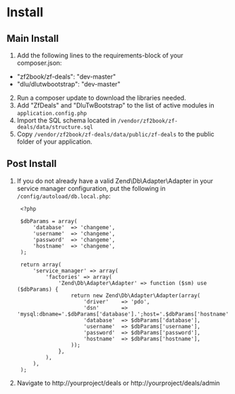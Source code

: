 Install
=======

Main Install
------------

1. Add the following lines to the requirements-block of your composer.json:

- "zf2book/zf-deals": "dev-master"
- "dlu/dlutwbootstrap": "dev-master"

2. Run a composer update to download the libraries needed.
3. Add "ZfDeals" and "DluTwBootstrap" to the list of active modules in `application.config.php`
4. Import the SQL schema located in `/vendor/zf2book/zf-deals/data/structure.sql`
5. Copy `/vendor/zf2book/zf-deals/data/public/zf-deals` to the public folder of your application.

Post Install
------------

1. If you do not already have a valid Zend\Db\Adapter\Adapter in your service
   manager configuration, put the following in `/config/autoload/db.local.php`:

        <?php

        $dbParams = array(
            'database'  => 'changeme',
            'username'  => 'changeme',
            'password'  => 'changeme',
            'hostname'  => 'changeme',
        );

        return array(
            'service_manager' => array(
                'factories' => array(
                    'Zend\Db\Adapter\Adapter' => function ($sm) use ($dbParams) {
                        return new Zend\Db\Adapter\Adapter(array(
                            'driver'    => 'pdo',
                            'dsn'       => 'mysql:dbname='.$dbParams['database'].';host='.$dbParams['hostname'],
                            'database'  => $dbParams['database'],
                            'username'  => $dbParams['username'],
                            'password'  => $dbParams['password'],
                            'hostname'  => $dbParams['hostname'],
                        ));
                    },
                ),
            ),
        );

2. Navigate to http://yourproject/deals or http://yourproject/deals/admin
